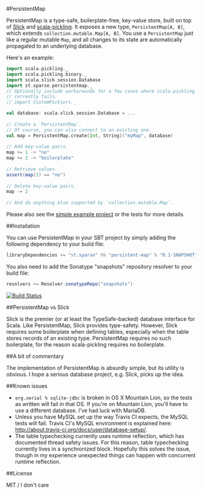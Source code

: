 #PersistentMap

PersistentMap is a type-safe, boilerplate-free, key-value store, built on top of [Slick](http://slick.typesafe.com/) and [scala-pickling](https://github.com/scala/pickling).
It exposes a new type, `PersistentMap[A, B]`, which extends `collection.mutable.Map[A, B]`.
You use a `PersistentMap` just like a regular mutable `Map`, and all changes to its state are automatically propagated to an underlying database.

Here's an example:

```scala
import scala.pickling._
import scala.pickling.binary._
import scala.slick.session.Database
import st.sparse.persistentmap._
// Optionally include workarounds for a few cases where scala-pickling
// currently fails.
// import CustomPicklers._

val database: scala.slick.session.Database = ...
    
// Create a `PersistentMap`.
// Of course, you can also connect to an existing one.
val map = PersistentMap.create[Int, String]("myMap", database)
    
// Add key-value pairs.
map += 1 -> "no"
map += 2 -> "boilerplate"
    
// Retrieve values.
assert(map(1) == "no")
    
// Delete key-value pairs.
map -= 2
    
// And do anything else supported by `collection.mutable.Map`.
```

Please also see the [simple example project](http://github.com/emchristiansen/PersistentMapExample) or the tests for more details.

##Installation

You can use PersistentMap in your SBT project by simply adding the following dependency to your build file:

```scala
libraryDependencies += "st.sparse" %% "persistent-map" % "0.1-SNAPSHOT"
```

You also need to add the Sonatype "snapshots" repository resolver to your build file:

```scala
resolvers += Resolver.sonatypeRepo("snapshots")
```

[![Build Status](https://travis-ci.org/emchristiansen/PersistentMap.png)](https://travis-ci.org/emchristiansen/PersistentMap)

##PersistentMap vs Slick

Slick is the premier (or at least the TypeSafe-backed) database interface for Scala.
Like PersistentMap, Slick provides type-safety.
However, Slick requires some boilerplate when defining tables, especially when the table stores records of an existing type.
PersistentMap requires no such boilerplate, for the reason scala-pickling requires no boilerplate.

##A bit of commentary

The implementation of PersistentMap is absurdly simple, but its utility is obvious.
I hope a serious database project, e.g. Slick, picks up the idea.

##Known issues

* `org.xerial % sqlite-jdbc` is broken in OS X Mountain Lion, so the tests as written will fail in that OS.
If you're on Mountain Lion, you'll have to use a different database.
I've had luck with MariaDB.
* Unless you have MySQL set up the way Travis CI expects, the MySQL tests will fail.
Travis CI's MySQL environment is explained here: http://about.travis-ci.org/docs/user/database-setup/.
* The table typechecking currently uses runtime reflection, which has documented thread safety issues.
For this reason, table typechecking currently lives in a synchronized block.
Hopefully this solves the issue, though in my experience unexpected things can happen with concurrent runtime reflection.

##License

MIT / I don't care

